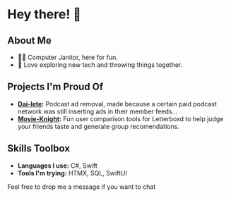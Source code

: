 # Hey there! 👋

## About Me
- 👩‍💻 Computer Janitor, here for fun.
- 🌟 Love exploring new tech and throwing things together.


## Projects I'm Proud Of
- **[Dai-lete](https://github.com/PaulLocksley/Dai-Lete):** Podcast ad removal, made because a certain paid podcast network was still inserting ads in their member feeds...
- **[Movie-Knight](https://github.com/PaulLocksley/Movie-Knight):** Fun user comparison tools for Letterboxd to help judge your friends taste and generate group recomendations. 

## Skills Toolbox
- **Languages I use:** C#, Swift
- **Tools I'm trying:** HTMX, SQL, SwiftUI 

Feel free to drop me a message if you want to chat
